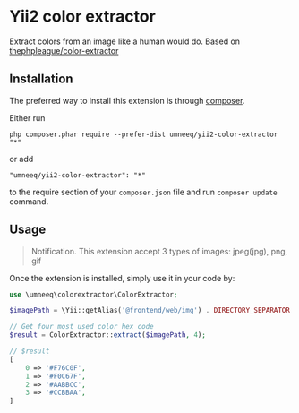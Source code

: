 Yii2 color extractor
====================
Extract colors from an image like a human would do. Based on [thephpleague/color-extractor](https://github.com/thephpleague/color-extractor)

Installation
------------

The preferred way to install this extension is through [composer](http://getcomposer.org/download/).

Either run

```
php composer.phar require --prefer-dist umneeq/yii2-color-extractor "*"
```

or add

```
"umneeq/yii2-color-extractor": "*"
```

to the require section of your `composer.json` file and run `composer update` command.


Usage
-----
> Notification. This extension accept 3 types of images: jpeg(jpg), png, gif

Once the extension is installed, simply use it in your code by:

```php
use \umneeq\colorextractor\ColorExtractor;

$imagePath = \Yii::getAlias('@frontend/web/img') . DIRECTORY_SEPARATOR . 'test.png';

// Get four most used color hex code
$result = ColorExtractor::extract($imagePath, 4);

// $result
[
    0 => '#F76C0F',
    1 => '#F0C67F',
    2 => '#AABBCC',
    3 => '#CCBBAA',
]
```